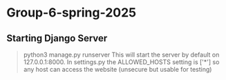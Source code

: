 # Group-6-spring-2025
## Starting Django Server
> python3 manage.py runserver
This will start the server by default on 127.0.0.1:8000.
In settings.py the ALLOWED_HOSTS setting is ['*'] so any host can access the website (unsecure but usable for testing)